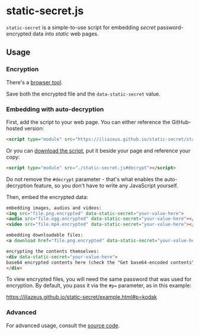 # static-secret.js

`static-secret` is a simple-to-use script for embedding _secret_ password-encrypted data into _static_ web pages.

## Usage

### Encryption

There's a [browser tool].

[browser tool]: https://iliazeus.github.io/static-secret/encrypt.html

Save both the encrypted file and the `data-static-secret` value.

### Embedding with auto-decryption

First, add the script to your web page. You can either reference the GitHub-hosted version:

<!-- prettier-ignore -->
```html
<script type="module" src="https://iliazeus.github.io/static-secret/static-secret.js#decrypt"></script>
```

Or you can <a download href="https://iliazeus.github.io/static-secret/static-secret.js">download the script</a>, put it beside your page and reference your copy:

<!-- prettier-ignore -->
```html
<script type="module" src="./static-secret.js#decrypt"></script>
```

Do not remove the `#decrypt` parameter - that's what enables the auto-decryption feature, so you don't have to write any JavaScript yourself.

Then, embed the encrypted data:

<!-- prettier-ignore -->
```html
embedding images, audios and videos:
<img src="file.png.encrypted" data-static-secret="your-value-here">
<audio src="file.ogg.encrypted" data-static-secret="your-value-here"></audio>
<video src="file.mp4.encrypted" data-static-secret="your-value-here"></video>

embedding downloadable files:
<a download href="file.png.encrypted" data-static-secret="your-value-here">Download!</a>

encrypting the contents themselves:
<div data-static-secret="your-value-here">
base64 encrypted contents here (check the "Get base64-encoded contents" box).
</div>
```

To view encrypted files, you will need the same password that was used for encryption. By default, you pass it via the `#p=` parameter, as in this example:

https://iliazeus.github.io/static-secret/example.html#p=kodak

### Advanced

For advanced usage, consult the [source code].

[source code]: ./static-secret.js

